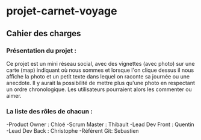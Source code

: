 # projet-carnet-voyage

## Cahier des charges

### Présentation du projet :

Ce projet est un mini réseau social, avec des vignettes (avec photo) sur une carte (map) indiquant où nous sommes et lorsque l'on clique dessus il nous affiche la photo et un petit texte dans lequel on raconte sa journée ou une anecdote. Il y aurait la  possibilité de mettre plus qu'une photo en respectant un ordre chronologique. Les utilisateurs pourraient alors les commenter ou aimer. 

 
### La liste des rôles de chacun :

  -Product Owner :  Chloé
  -Scrum Master : Thibault
  -Lead Dev Front : Quentin
  -Lead Dev Back :  Christophe
  -Référent Git: Sebastien
 
